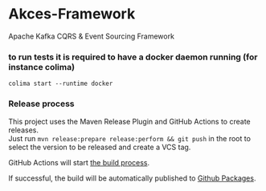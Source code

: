 # Akces-Framework

Apache Kafka CQRS & Event Sourcing Framework

### to run tests it is required to have a docker daemon running (for instance colima)

```shell
colima start --runtime docker
```

### Release process

This project uses the Maven Release Plugin and GitHub Actions to create releases.\
Just run `mvn release:prepare release:perform && git push` in the root to select the version to be released and create a
VCS tag.

GitHub Actions will
start [the build process](https://github.com/elasticsoftwarefoundation/akces-framework/actions/workflows/maven-publish.yml).

If successful, the build will be automatically published
to [Github Packages](https://maven.pkg.github.com/elasticsoftwarefoundation/akces-framework/).
